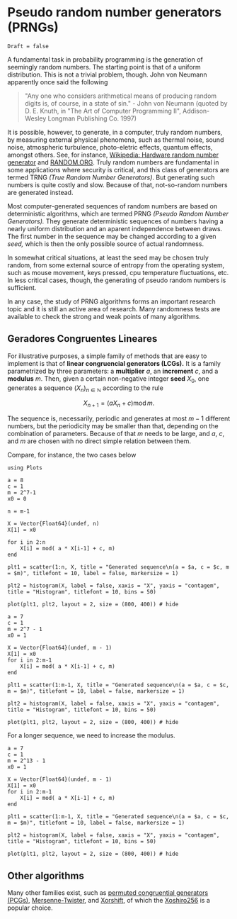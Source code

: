 # Pseudo random number generators (PRNGs)

```@meta
Draft = false
```

A fundamental task in probability programming is the generation of seemingly random numbers. The starting point is that of a uniform distribution. This is not a trivial problem, though. John von Neumann apparently once said the following

> "Any one who considers arithmetical means of producing random digits is, of course, in a state of sin." - John von Neumann (quoted by D. E. Knuth, in "The Art of Computer Programming II", Addison-Wesley Longman Publishing Co. 1997)

It is possible, however, to generate, in a computer, truly random numbers, by measuring external physical phenomena, such as thermal noise, sound noise, atmospheric turbulence, photo-eletric effects, quantum effects, amongst others. See, for instance, [Wikipedia: Hardware random number generator](https://en.wikipedia.org/wiki/Hardware_random_number_generator) and [RANDOM.ORG](https://www.random.org). Truly random numbers are fundamental in some applications where security is critical, and this class of generators are termed TRNG *(True Random Number Generators)*. But generating such numbers is quite costly and slow. Because of that, not-so-random numbers are generated instead.

Most computer-generated sequences of random numbers are based on deterministic algorithms, which are termed PRNG *(Pseudo Random Number Generators).* They generate deterministic sequences of numbers having a nearly uniform distribution and an aparent independence between draws. The first number in the sequence may be changed according to a given *seed,* which is then the only possible source of actual randomness.

In somewhat critical situations, at least the seed may be chosen truly random, from some external source of entropy from the operating system, such as mouse movement, keys pressed, cpu temperature fluctuations, etc. In less critical cases, though, the generating of pseudo random numbers is sufficient.

In any case, the study of PRNG algorithms forms an important research topic and it is still an active area of research. Many randomness tests are available to check the strong and weak points of many algorithms.

## Geradores Congruentes Lineares

For illustrative purposes, a simple family of methods that are easy to implement is that of **linear congruencial generators (LCGs).** It is a family parametrized by three parameters: a **multiplier** $a,$ an **increment** $c,$ and a **modulus** $m.$ Then, given a certain non-negative integer **seed** $X_0,$ one generates a sequence $(X_n)_{n\in \mathbb{N}}$ according to the rule
```math
    X_{n+1} = (a X_n + c) \operatorname{mod} m.
```

The sequence is, necessarily, periodic and generates at most $m-1$ different numbers, but the periodicity may be smaller than that, depending on the combination of parameters. Because of that $m$ needs to be large, and $a,$ $c,$ and $m$ are chosen with no direct simple relation between them.

Compare, for instance, the two cases below
```@setup prngs
using Plots

a = 8
c = 1
m = 2^7-1
x0 = 0

n = m-1

X = Vector{Float64}(undef, n)
X[1] = x0

for i in 2:n
    X[i] = mod( a * X[i-1] + c, m)
end

plt1 = scatter(1:n, X, title = "Generated sequence\n(a = $a, c = $c, m = $m)", titlefont = 10, label = false, markersize = 1)

plt2 = histogram(X, label = false, xaxis = "X", yaxis = "contagem", title = "Histogram", titlefont = 10, bins = 50)
```

```@example prngs
plot(plt1, plt2, layout = 2, size = (800, 400)) # hide
```

```@setup prngs
a = 7
c = 1
m = 2^7 - 1
x0 = 1

X = Vector{Float64}(undef, m - 1)
X[1] = x0 
for i in 2:m-1
    X[i] = mod( a * X[i-1] + c, m)
end

plt1 = scatter(1:m-1, X, title = "Generated sequence\n(a = $a, c = $c, m = $m)", titlefont = 10, label = false, markersize = 1)

plt2 = histogram(X, label = false, xaxis = "X", yaxis = "contagem", title = "Histogram", titlefont = 10, bins = 50)
```

```@example prngs
plot(plt1, plt2, layout = 2, size = (800, 400)) # hide
```

For a longer sequence, we need to increase the modulus.
```@setup prngs
a = 7
c = 1
m = 2^13 - 1
x0 = 1

X = Vector{Float64}(undef, m - 1)
X[1] = x0 
for i in 2:m-1
    X[i] = mod( a * X[i-1] + c, m)
end

plt1 = scatter(1:m-1, X, title = "Generated sequence\n(a = $a, c = $c, m = $m)", titlefont = 10, label = false, markersize = 1)

plt2 = histogram(X, label = false, xaxis = "X", yaxis = "contagem", title = "Histogram", titlefont = 10, bins = 50)
```

```@example prngs
plot(plt1, plt2, layout = 2, size = (800, 400)) # hide
```

## Other algorithms

Many other families exist, such as [permuted congruential generators (PCGs)](https://en.wikipedia.org/wiki/Permuted_congruential_generator), [Mersenne-Twister](https://en.wikipedia.org/wiki/Mersenne_Twister), and [Xorshift](https://en.wikipedia.org/wiki/Xorshift#xoshiro256**), of which the [Xoshiro256](https://en.wikipedia.org/wiki/Xorshift#xoshiro256**) is a popular choice.
